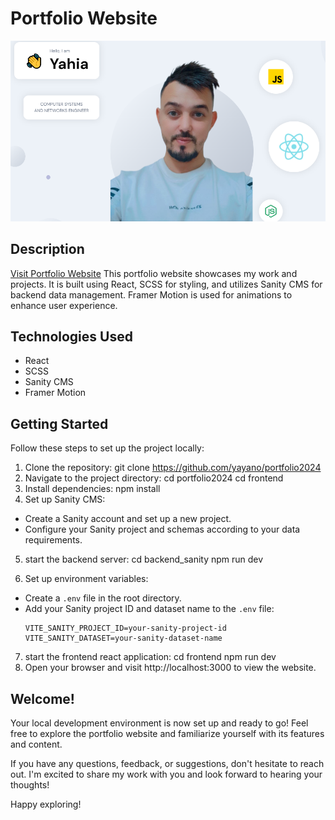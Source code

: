 # Portfolio Website

![Screenshot](screenshot.png)

## Description

[Visit Portfolio Website](https://yahiaportfolio2024.netlify.app/)
This portfolio website showcases my work and projects. It is built using React, SCSS for styling, and utilizes Sanity CMS for backend data management. Framer Motion is used for animations to enhance user experience.

## Technologies Used

- React
- SCSS
- Sanity CMS
- Framer Motion

## Getting Started

Follow these steps to set up the project locally:

1. Clone the repository:
   git clone https://github.com/yayano/portfolio2024
2. Navigate to the project directory:
   cd portfolio2024
   cd frontend
3. Install dependencies:
   npm install
4. Set up Sanity CMS:

- Create a Sanity account and set up a new project.
- Configure your Sanity project and schemas according to your data requirements.

5. start the backend server:
   cd backend_sanity
   npm run dev

6. Set up environment variables:

- Create a `.env` file in the root directory.
- Add your Sanity project ID and dataset name to the `.env` file:
  ```
  VITE_SANITY_PROJECT_ID=your-sanity-project-id
  VITE_SANITY_DATASET=your-sanity-dataset-name
  ```

7. start the frontend react application:
   cd frontend
   npm run dev
8. Open your browser and visit http://localhost:3000 to view the website.

## Welcome!

Your local development environment is now set up and ready to go! Feel free to explore the portfolio website and familiarize yourself with its features and content.

If you have any questions, feedback, or suggestions, don't hesitate to reach out. I'm excited to share my work with you and look forward to hearing your thoughts!

Happy exploring!
